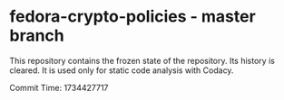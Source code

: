 # fedora-crypto-policies - master branch

This repository contains the frozen state of the repository.
Its history is cleared. It is used only for static code
analysis with Codacy.

Commit Time: 1734427717